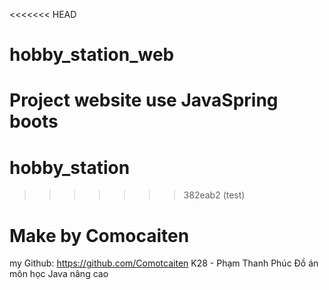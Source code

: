 <<<<<<< HEAD
# hobby_station_web
Project website use JavaSpring boots
=======
# hobby_station
>>>>>>> 382eab2 (test)
# Make by Comocaiten
my Github: https://github.com/Comotcaiten
K28 - Phạm Thanh Phúc
Đồ án môn học Java nâng cao